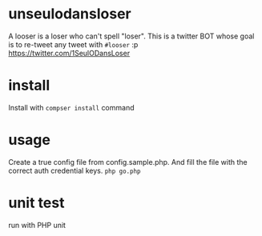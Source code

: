 # unseulodansloser

A looser is a loser who can't spell "loser".
This is a twitter BOT whose goal is to re-tweet any tweet with ```#looser``` :p
https://twitter.com/1SeulODansLoser

# install

Install with ```compser install``` command

# usage

Create a true config file from config.sample.php.
And fill the file with the correct auth credential keys.
```php go.php```

# unit test

run with PHP unit